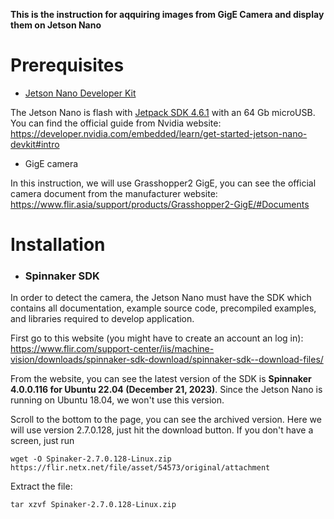 ****This is the instruction for aqquiring images from GigE Camera and display them on Jetson Nano****
# Prerequisites

- [Jetson Nano Developer Kit](https://developer.nvidia.com/embedded/buy/jetson-nano-devkit)

The Jetson Nano is flash with [Jetpack SDK 4.6.1](https://developer.nvidia.com/embedded/jetpack-sdk-461) with an 64 Gb microUSB. You can find the official guide from Nvidia website: https://developer.nvidia.com/embedded/learn/get-started-jetson-nano-devkit#intro

- GigE camera

In this instruction, we will use Grasshopper2 GigE, you can see the official camera document from the manufacturer website: https://www.flir.asia/support/products/Grasshopper2-GigE/#Documents

# Installation

- ### Spinnaker SDK

In order to detect the camera, the Jetson Nano must have the SDK which contains all documentation, example source code, precompiled examples, and libraries required to develop application.

First go to this website (you might have to create an account an log in): https://www.flir.com/support-center/iis/machine-vision/downloads/spinnaker-sdk-download/spinnaker-sdk--download-files/ 

From the website, you can see the latest version of the SDK is **Spinnaker 4.0.0.116 for Ubuntu 22.04 (December 21, 2023)**. Since the Jetson Nano is running on Ubuntu 18.04, we won't use this version.

Scroll to the bottom to the page, you can see the archived version. Here we will use version 2.7.0.128, just hit the download button. If you don't have a screen, just run 

`wget -O Spinaker-2.7.0.128-Linux.zip https://flir.netx.net/file/asset/54573/original/attachment`

Extract the file:

`tar xzvf Spinaker-2.7.0.128-Linux.zip`







